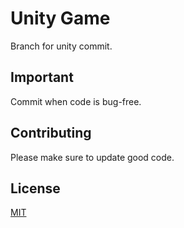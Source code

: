 # Unity Game

Branch for unity commit.

## Important

Commit when code is bug-free.

## Contributing

Please make sure to update good code.

## License

[MIT](https://choosealicense.com/licenses/mit/)